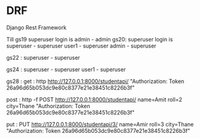 # DRF
Django Rest Framework

Till gs19 superuser login is admin - admin
gs20: 
superuser login is superuser - superuser
user1 - superuser
admin - superuser


gs22 : superuser - superuser

gs24 : superuser - superuser
user1 - superuser

gs28 : 
get : http http://127.0.0.1:8000/studentapi/ "Authorization: Token 26a96d65b053dc9e80c8377e21e38451c8226b3f"

post : http -f POST http://127.0.0.1:8000/studentapi/ name=Amit roll=2 city=Thane "Authorization: Token 26a96d65b053dc9e80c8377e21e38451c8226b3f"

put : PUT http://127.0.0.1:8000/studentapi/3/ name=Amir roll=3 city=Thane "Authorization: Token 
26a96d65b053dc9e80c8377e21e38451c8226b3f"

